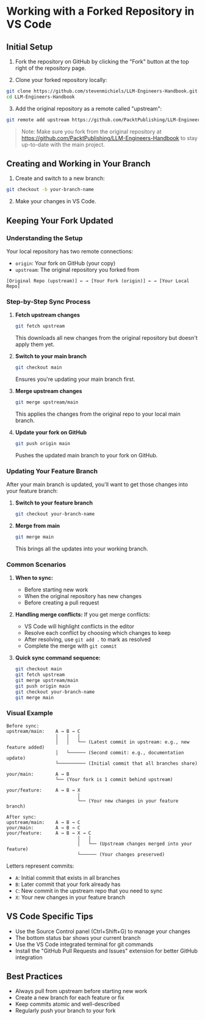 # Working with a Forked Repository in VS Code

## Initial Setup

1. Fork the repository on GitHub by clicking the "Fork" button at the top right of the repository page.

2. Clone your forked repository locally:
```bash
git clone https://github.com/stevenmichiels/LLM-Engineers-Handbook.git
cd LLM-Engineers-Handbook
```

3. Add the original repository as a remote called "upstream":
```bash
git remote add upstream https://github.com/PacktPublishing/LLM-Engineers-Handbook.git
```

> Note: Make sure you fork from the original repository at https://github.com/PacktPublishing/LLM-Engineers-Handbook to stay up-to-date with the main project.

## Creating and Working in Your Branch

1. Create and switch to a new branch:
```bash
git checkout -b your-branch-name
```

2. Make your changes in VS Code.

## Keeping Your Fork Updated

### Understanding the Setup

Your local repository has two remote connections:
- `origin`: Your fork on GitHub (your copy)
- `upstream`: The original repository you forked from

```
[Original Repo (upstream)] ← → [Your Fork (origin)] ← → [Your Local Repo]
```

### Step-by-Step Sync Process

1. **Fetch upstream changes**
   ```bash
   git fetch upstream
   ```
   This downloads all new changes from the original repository but doesn't apply them yet.
   
2. **Switch to your main branch**
   ```bash
   git checkout main
   ```
   Ensures you're updating your main branch first.
   
3. **Merge upstream changes**
   ```bash
   git merge upstream/main
   ```
   This applies the changes from the original repo to your local main branch.
   
4. **Update your fork on GitHub**
   ```bash
   git push origin main
   ```
   Pushes the updated main branch to your fork on GitHub.

### Updating Your Feature Branch

After your main branch is updated, you'll want to get those changes into your feature branch:

1. **Switch to your feature branch**
   ```bash
   git checkout your-branch-name
   ```

2. **Merge from main**
   ```bash
   git merge main
   ```
   This brings all the updates into your working branch.

### Common Scenarios

1. **When to sync:**
   - Before starting new work
   - When the original repository has new changes
   - Before creating a pull request

2. **Handling merge conflicts:**
   If you get merge conflicts:
   - VS Code will highlight conflicts in the editor
   - Resolve each conflict by choosing which changes to keep
   - After resolving, use `git add .` to mark as resolved
   - Complete the merge with `git commit`

3. **Quick sync command sequence:**
   ```bash
   git checkout main
   git fetch upstream
   git merge upstream/main
   git push origin main
   git checkout your-branch-name
   git merge main
   ```

### Visual Example

```
Before sync:
upstream/main:    A → B → C
                  │   │   │
                  │   │   └── (Latest commit in upstream: e.g., new feature added)
                  │   └────── (Second commit: e.g., documentation update)
                  └────────── (Initial commit that all branches share)

your/main:        A → B
                  └── (Your fork is 1 commit behind upstream)

your/feature:     A → B → X
                          │
                          └── (Your new changes in your feature branch)

After sync:
upstream/main:    A → B → C
your/main:        A → B → C
your/feature:     A → B → X → C
                          │   │
                          │   └── (Upstream changes merged into your feature)
                          └────── (Your changes preserved)
```

Letters represent commits:
- `A`: Initial commit that exists in all branches
- `B`: Later commit that your fork already has
- `C`: New commit in the upstream repo that you need to sync
- `X`: Your new changes in your feature branch

## VS Code Specific Tips

- Use the Source Control panel (Ctrl+Shift+G) to manage your changes
- The bottom status bar shows your current branch
- Use the VS Code integrated terminal for git commands
- Install the "GitHub Pull Requests and Issues" extension for better GitHub integration

## Best Practices

- Always pull from upstream before starting new work
- Create a new branch for each feature or fix
- Keep commits atomic and well-described
- Regularly push your branch to your fork
